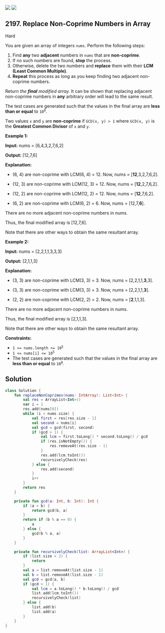 [![](https://img.shields.io/github/stars/javadev/LeetCode-in-Kotlin?label=Stars&style=flat-square)](https://github.com/javadev/LeetCode-in-Kotlin)
[![](https://img.shields.io/github/forks/javadev/LeetCode-in-Kotlin?label=Fork%20me%20on%20GitHub%20&style=flat-square)](https://github.com/javadev/LeetCode-in-Kotlin/fork)

## 2197\. Replace Non-Coprime Numbers in Array

Hard

You are given an array of integers `nums`. Perform the following steps:

1.  Find **any** two **adjacent** numbers in `nums` that are **non-coprime**.
2.  If no such numbers are found, **stop** the process.
3.  Otherwise, delete the two numbers and **replace** them with their **LCM (Least Common Multiple)**.
4.  **Repeat** this process as long as you keep finding two adjacent non-coprime numbers.

Return _the **final** modified array._ It can be shown that replacing adjacent non-coprime numbers in **any** arbitrary order will lead to the same result.

The test cases are generated such that the values in the final array are **less than or equal** to <code>10<sup>8</sup></code>.

Two values `x` and `y` are **non-coprime** if `GCD(x, y) > 1` where `GCD(x, y)` is the **Greatest Common Divisor** of `x` and `y`.

**Example 1:**

**Input:** nums = [6,4,3,2,7,6,2]

**Output:** [12,7,6]

**Explanation:**

- (6, 4) are non-coprime with LCM(6, 4) = 12. Now, nums = [**12**,3,2,7,6,2].

- (12, 3) are non-coprime with LCM(12, 3) = 12. Now, nums = [**12**,2,7,6,2].

- (12, 2) are non-coprime with LCM(12, 2) = 12. Now, nums = [**12**,7,6,2].

- (6, 2) are non-coprime with LCM(6, 2) = 6. Now, nums = [12,7,**6**].

There are no more adjacent non-coprime numbers in nums.

Thus, the final modified array is [12,7,6].

Note that there are other ways to obtain the same resultant array. 

**Example 2:**

**Input:** nums = [2,2,1,1,3,3,3]

**Output:** [2,1,1,3]

**Explanation:**

- (3, 3) are non-coprime with LCM(3, 3) = 3. Now, nums = [2,2,1,1,**3**,3].

- (3, 3) are non-coprime with LCM(3, 3) = 3. Now, nums = [2,2,1,1,**3**].

- (2, 2) are non-coprime with LCM(2, 2) = 2. Now, nums = [**2**,1,1,3].

There are no more adjacent non-coprime numbers in nums.

Thus, the final modified array is [2,1,1,3].

Note that there are other ways to obtain the same resultant array. 

**Constraints:**

*   <code>1 <= nums.length <= 10<sup>5</sup></code>
*   <code>1 <= nums[i] <= 10<sup>5</sup></code>
*   The test cases are generated such that the values in the final array are **less than or equal** to <code>10<sup>8</sup></code>.

## Solution

```kotlin
class Solution {
    fun replaceNonCoprimes(nums: IntArray): List<Int> {
        val res = ArrayList<Int>()
        var i = 1
        res.add(nums[0])
        while (i < nums.size) {
            val first = res[res.size - 1]
            val second = nums[i]
            val gcd = gcd(first, second)
            if (gcd > 1) {
                val lcm = first.toLong() * second.toLong() / gcd
                if (res.isNotEmpty()) {
                    res.removeAt(res.size - 1)
                }
                res.add(lcm.toInt())
                recursivelyCheck(res)
            } else {
                res.add(second)
            }
            i++
        }
        return res
    }

    private fun gcd(a: Int, b: Int): Int {
        if (a > b) {
            return gcd(b, a)
        }
        return if (b % a == 0) {
            a
        } else {
            gcd(b % a, a)
        }
    }

    private fun recursivelyCheck(list: ArrayList<Int>) {
        if (list.size < 2) {
            return
        }
        val a = list.removeAt(list.size - 1)
        val b = list.removeAt(list.size - 1)
        val gcd = gcd(a, b)
        if (gcd > 1) {
            val lcm = a.toLong() * b.toLong() / gcd
            list.add(lcm.toInt())
            recursivelyCheck(list)
        } else {
            list.add(b)
            list.add(a)
        }
    }
}
```